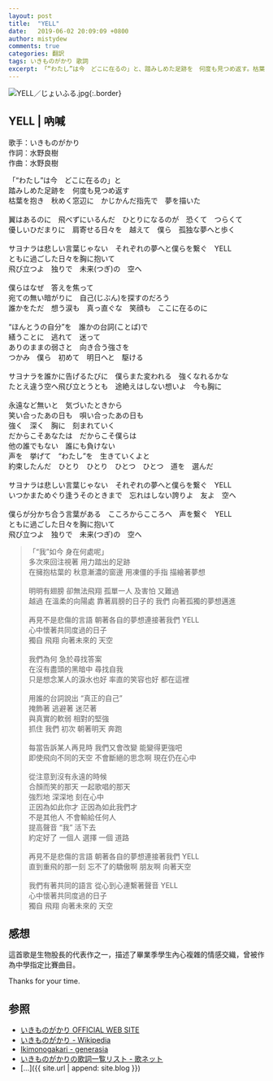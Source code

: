 ```yaml
---
layout: post
title:  "YELL"
date:   2019-06-02 20:09:09 +0800
author: mistydew
comments: true
categories: 翻訳
tags: いきものがかり 歌詞
excerpt: 「“わたし”は今　どこに在るの」と、踏みしめた足跡を　何度も見つめ返す。枯葉を抱き　秋めく窓辺に、かじかんだ指先で　夢を描いた。
---
```

![YELL／じょいふる.jpg](https://raw.githubusercontent.com/mistydew/cover/master/misc/YELL／じょいふる.jpg){:.border}

## YELL | 吶喊

歌手：いきものがかり<br>
作詞：水野良樹<br>
作曲：水野良樹

<div class="lyric-original">
<p>
「“わたし”は今　どこに在るの」と<br>
踏みしめた足跡を　何度も見つめ返す<br>
枯葉を抱き　秋めく窓辺に　かじかんだ指先で　夢を描いた<br>
<br>
翼はあるのに　飛べずにいるんだ　ひとりになるのが　恐くて　つらくて<br>
優しいひだまりに　肩寄せる日々を　越えて　僕ら　孤独な夢へと歩く<br>
<br>
サヨナラは悲しい言葉じゃない　それぞれの夢へと僕らを繋ぐ　YELL<br>
ともに過ごした日々を胸に抱いて<br>
飛び立つよ　独りで　未来(つぎ)の　空へ<br>
<br>
僕らはなぜ　答えを焦って<br>
宛ての無い暗がりに　自己(じぶん)を探すのだろう<br>
誰かをただ　想う涙も　真っ直ぐな　笑顔も　ここに在るのに<br>
<br>
“ほんとうの自分”を　誰かの台詞(ことば)で<br>
繕うことに　逃れて　迷って<br>
ありのままの弱さと　向き合う強さを<br>
つかみ　僕ら　初めて　明日へと　駆ける<br>
<br>
サヨナラを誰かに告げるたびに　僕らまた変われる　強くなれるかな<br>
たとえ違う空へ飛び立とうとも　途絶えはしない想いよ　今も胸に<br>
<br>
永遠など無いと　気づいたときから<br>
笑い合ったあの日も　唄い合ったあの日も<br>
強く　深く　胸に　刻まれていく<br>
だからこそあなたは　だからこそ僕らは<br>
他の誰でもない　誰にも負けない<br>
声を　挙げて　“わたし”を　生きていくよと<br>
約束したんだ　ひとり　ひとり　ひとつ　ひとつ　道を　選んだ<br>
<br>
サヨナラは悲しい言葉じゃない　それぞれの夢へと僕らを繋ぐ　YELL<br>
いつかまためぐり逢うそのときまで　忘れはしない誇りよ　友よ　空へ<br>
<br>
僕らが分かち合う言葉がある　こころからこころへ　声を繋ぐ　YELL<br>
ともに過ごした日々を胸に抱いて<br>
飛び立つよ　独りで　未来(つぎ)の　空へ
</p>
</div>

<div class="lyric-translation">
<blockquote>
「“我”如今 身在何處呢」<br>
多次來回注視著 用力踏出的足跡<br>
在擁抱枯葉的 秋意漸濃的窗邊 用凍僵的手指 描繪著夢想<br>
<br>
明明有翅膀 卻無法飛翔 孤單一人 及害怕 又難過<br>
越過 在溫柔的向陽處 靠著肩膀的日子的 我們 向著孤獨的夢想邁進<br>
<br>
再見不是悲傷的言語 朝著各自的夢想連接著我們 YELL<br>
心中懷著共同度過的日子<br>
獨自 飛翔 向著未來的 天空<br>
<br>
我們為何 急於尋找答案<br>
在沒有盡頭的黑暗中 尋找自我<br>
只是想念某人的淚水也好 率直的笑容也好 都在這裡<br>
<br>
用誰的台詞說出 “真正的自己”<br>
掩飾著 逃避著 迷茫著<br>
與真實的軟弱 相對的堅強<br>
抓住 我們 初次 朝著明天 奔跑<br>
<br>
每當告訴某人再見時 我們又會改變 能變得更強吧<br>
即使飛向不同的天空 不會斷絕的思念啊 現在仍在心中<br>
<br>
從注意到沒有永遠的時候<br>
合顏而笑的那天 一起歌唱的那天<br>
強烈地 深深地 刻在心中<br>
正因為如此你才 正因為如此我們才<br>
不是其他人 不會輸給任何人<br>
提高聲音 “我” 活下去<br>
約定好了 一個人 選擇 一個 道路<br>
<br>
再見不是悲傷的言語 朝著各自的夢想連接著我們 YELL<br>
直到重飛的那一刻 忘不了的驕傲啊 朋友啊 向著天空<br>
<br>
我們有著共同的語言 從心到心連繫著聲音 YELL<br>
心中懷著共同度過的日子<br>
獨自 飛翔 向著未來的 天空
</blockquote>
</div>

## 感想

這首歌是生物股長的代表作之一，描述了畢業季學生內心複雜的情感交織，曾被作為中學指定比賽曲目。

Thanks for your time.

## 参照
* [いきものがかり OFFICIAL WEB SITE](https://ikimonogakari.com)
* [いきものがかり - Wikipedia](https://ja.wikipedia.org/wiki/いきものがかり)
* [Ikimonogakari - generasia](https://www.generasia.com/wiki/Ikimonogakari)
* [いきものがかりの歌詞一覧リスト - 歌ネット](https://www.uta-net.com/artist/5580)
* [...]({{ site.url | append: site.blog }})
